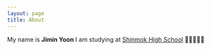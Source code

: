 ```yaml
---
layout: page
title: About
---
```


My name is **Jimin Yoon** 
I am studying at [Shinmok High School](https://shinmok.sen.hs.kr/)
🚀🚀🚀🚀🚀
